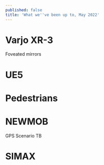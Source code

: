 ```yaml
---
published: false
title: 'What we''ve been up to, May 2022'
---
```

# Varjo XR-3

Foveated mirrors

# UE5

# Pedestrians

# NEWMOB

GPS
Scenario TB

# SIMAX
